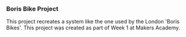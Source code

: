 ### Boris Bike Project

This project recreates a system like the one used by the London 'Boris Bikes'. This project was created as part of Week 1 at Makers Academy. 

